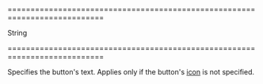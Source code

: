 ===========================================================================
<!--type-->String<!--/type-->
===========================================================================

<!--shortDescription-->
Specifies the button's text. Applies only if the button's [icon]({basewidgetpath}/Configuration/columns/buttons/#icon) is not specified.
<!--/shortDescription-->

<!--fullDescription-->

<!--/fullDescription-->